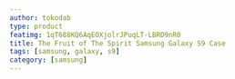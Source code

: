 ```yaml
---
author: tokodab
type: product
featimg: 1qT688KQ6AqEOXjolrJPuqLT-LBRD9nR0
title: The Fruit of The Spirit Samsung Galaxy S9 Case
tags: [samsung, galaxy, s9]
category: [samsung]
---
```

